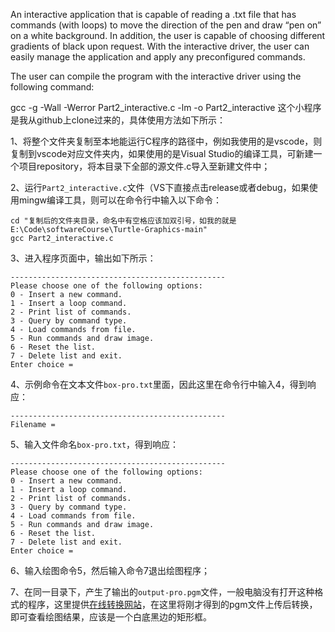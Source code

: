 ﻿An interactive application that is capable of reading a .txt file that has commands (with loops) to move the direction of the pen and draw “pen on” on a white background. In addition, the user is capable of choosing different gradients of black upon request. With the interactive driver, the user can easily manage the application and apply any preconfigured commands.

The user can compile the program with the interactive driver using the following command:

gcc -g -Wall -Werror Part2_interactive.c -lm -o Part2_interactive
这个小程序是我从github上clone过来的，具体使用方法如下所示：

1、将整个文件夹复制至本地能运行C程序的路径中，例如我使用的是vscode，则复制到vscode对应文件夹内，如果使用的是Visual Studio的编译工具，可新建一个项目repository，将本目录下全部的源文件.c导入至新建文件中；

2、运行`Part2_interactive.c`文件（VS下直接点击release或者debug，如果使用mingw编译工具，则可以在命令行中输入以下命令：
```
cd "复制后的文件夹目录，命名中有空格应该加双引号，如我的就是E:\Code\softwareCourse\Turtle-Graphics-main"
gcc Part2_interactive.c
```
3、进入程序页面中，输出如下所示：
```
------------------------------------------------
Please choose one of the following options:
0 - Insert a new command.
1 - Insert a loop command.
2 - Print list of commands.
3 - Query by command type.
4 - Load commands from file.
5 - Run commands and draw image.
6 - Reset the list.
7 - Delete list and exit.
Enter choice =
```
4、示例命令在文本文件`box-pro.txt`里面，因此这里在命令行中输入4，得到响应：
```
------------------------------------------------
Filename =
```
5、输入文件命名`box-pro.txt`，得到响应：
```
------------------------------------------------
Please choose one of the following options:
0 - Insert a new command.
1 - Insert a loop command.
2 - Print list of commands.
3 - Query by command type.
4 - Load commands from file.
5 - Run commands and draw image.
6 - Reset the list.
7 - Delete list and exit.
Enter choice =
```
6、输入绘图命令5，然后输入命令7退出绘图程序；

7、在同一目录下，产生了输出的`output-pro.pgm`文件，一般电脑没有打开这种格式的程序，这里提供[在线转换网站](https://convert.72wo.com/pgm-to-png)，在这里将刚才得到的pgm文件上传后转换，即可查看绘图结果，应该是一个白底黑边的矩形框。


